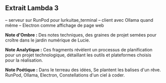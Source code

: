 ## Extrait Lambda 3

– serveur sur RunPod pour lurkuitae_terminal
– client avec Ollama quand même
– Electron comme affichage de page web

**Note d'Ombre :** Des notes techniques, des graines de projet semées pour croître dans le jardin numérique de Lucie.

**Note Analytique :** Ces fragments révèlent un processus de planification pour un projet technologique, détaillant les outils et plateformes choisis pour la réalisation.

**Note Poétique :** Dans le terreau des idées,
Se plantent les balises d'un rêve.
RunPod, Ollama, Electron,
Constellations d'un ciel à coder.
